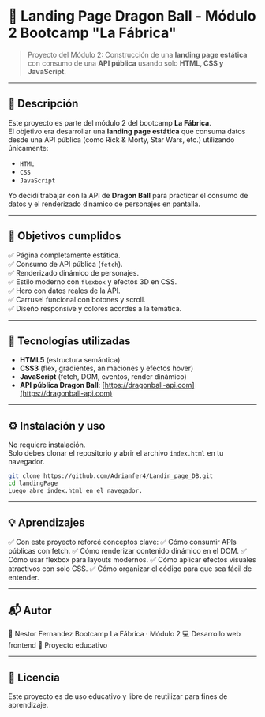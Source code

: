 # 🐉 Landing Page Dragon Ball - Módulo 2 Bootcamp "La Fábrica"

> Proyecto del Módulo 2: Construcción de una **landing page estática** con consumo de una **API pública** usando solo **HTML, CSS y JavaScript**.

---

## 📌 Descripción

Este proyecto es parte del módulo 2 del bootcamp **La Fábrica**.  
El objetivo era desarrollar una **landing page estática** que consuma datos desde una API pública (como Rick & Morty, Star Wars, etc.) utilizando únicamente:

- `HTML`
- `CSS`
- `JavaScript`

Yo decidí trabajar con la API de **Dragon Ball** para practicar el consumo de datos y el renderizado dinámico de personajes en pantalla.

---

## 🎯 Objetivos cumplidos

✅ Página completamente estática.  
✅ Consumo de API pública (`fetch`).  
✅ Renderizado dinámico de personajes.  
✅ Estilo moderno con `flexbox` y efectos 3D en CSS.  
✅ Hero con datos reales de la API.  
✅ Carrusel funcional con botones y scroll.  
✅ Diseño responsive y colores acordes a la temática.

---

## 🧠 Tecnologías utilizadas

- **HTML5** (estructura semántica)
- **CSS3** (flex, gradientes, animaciones y efectos hover)
- **JavaScript** (fetch, DOM, eventos, render dinámico)
- **API pública Dragon Ball**: [https://dragonball-api.com](https://dragonball-api.com)

---

## ⚙️ Instalación y uso

No requiere instalación.  
Solo debes clonar el repositorio y abrir el archivo `index.html` en tu navegador.

```bash
git clone https://github.com/Adrianfer4/Landin_page_DB.git
cd landingPage
Luego abre index.html en el navegador.
```

---

## 💡 Aprendizajes

✅ Con este proyecto reforcé conceptos clave:
✅ Cómo consumir APIs públicas con fetch.
✅ Cómo renderizar contenido dinámico en el DOM.
✅ Cómo usar flexbox para layouts modernos.
✅ Cómo aplicar efectos visuales atractivos con solo CSS.
✅ Cómo organizar el código para que sea fácil de entender.

---

## 📬 Autor

👤 Nestor Fernandez
Bootcamp La Fábrica · Módulo 2
💻 Desarrollo web frontend
📌 Proyecto educativo

---

## 📝 Licencia

Este proyecto es de uso educativo y libre de reutilizar para fines de aprendizaje.